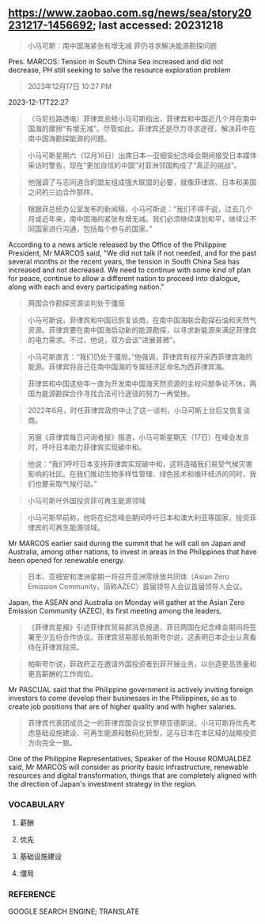 ## https://www.zaobao.com.sg/news/sea/story20231217-1456692; last accessed: 20231218

> 小马可斯：南中国海紧张有增无减 菲仍寻求解决能源勘探问题

Pres. MARCOS: Tension in South China Sea increased and did not decrease, PH still seeking to solve the resource exploration problem 

> 2023年12月17日 10:27 PM

2023-12-17T22:27 
 
> （马尼拉路透电）菲律宾总统小马可斯指出，菲律宾和中国近几个月在南中国海的摩擦“有增无减”。尽管如此，菲律宾还是尽力寻求途径，解决菲中在南中国海勘探能源的问题。

> 小马可斯星期六（12月16日）出席日本—亚细安纪念峰会期间接受日本媒体采访时警告，现在“更加自信的中国”对亚洲邻国构成了“真正的挑战”。

> 他强调了与志同道合的盟友组成强大联盟的必要，就像菲律宾、日本和美国之间的三边合作那样。

> 根据菲总统办公室发布的新闻稿，小马可斯说：“我们不得不说，过去几个月或近年来，南中国海的紧张有增无减。我们必须继续谋划和平，继续让不同国家进行沟通，包括每个参与的国家。”

According to a news article released by the Office of the Philippine President, Mr MARCOS said, "We did not talk if not needed, and for the past several months or the recent years, the tension in South China Sea has increased and not decreased. We need to continue with some kind of plan for peace, continue to allow a different nation to proceed into dialogue, along with each and every participating nation."

> 两国合作勘探资源谈判处于僵局

> 小马可斯说，菲律宾和中国已恢复谈商，在南中国海联合勘探石油和天然气资源。菲律宾要在南中国海启动新的能源勘探，以寻求新能源来满足菲律宾的电力需求。不过，他说，双方会谈“进展甚微”。

> 小马可斯直言：“我们仍处于僵局。”他强调，菲律宾有权开采西菲律宾海的能源。菲律宾将自己在南中国海的专属经济区命名为西菲律宾海。

> 菲律宾和中国这些年一直为开发南中国海天然资源的主权问题争论不休，两国为能源勘探合作寻找合法可行途径的努力一再受挫。

> 2022年6月，时任菲律宾政府中止了这一谈判，小马可斯上台后又恢复谈商。

> 另据《菲律宾每日问询者报》报道，小马可斯星期天（17日）在峰会发言时，呼吁日本助力菲律宾实现碳中和。

> 他说：“我们呼吁日本支持菲律宾实现碳中和，这将造福我们易受气候灾害影响的社区。在我们推动生物多样性管理、绿色技术和循环经济的同时，我们也要采取气候行动。”

> 小马可斯吁外国投资菲可再生能源领域

> 小马可斯早前称，他将在纪念峰会期间呼吁日本和澳大利亚等国家，投资菲律宾的可再生能源领域。

Mr MARCOS earlier said during the summit that he will call on Japan and Australia, among other nations, to invest in areas in the Philippines that have been opened for renewable energy.

> 日本、亚细安和澳洲星期一将召开亚洲零排放共同体（Asian Zero Emission Community，简称AZEC）首届领导人会议首届领导人会议。

Japan, the ASEAN and Australia on Monday will gather at the Asian Zero Emission Community (AZEC), its first meeting among the leaders.

> 《菲律宾星报》引述菲律宾贸易部消息报道，菲日两国在纪念峰会期间将签署至少五份合作协议。菲律宾贸易部长帕斯夸尔说，这表明日本企业认真看待在菲律宾投资。

> 帕斯夸尔说，菲政府正在邀请外国投资者到菲开展业务，以创造更高质量和更高薪酬的工作岗位。

Mr PASCUAL said that the Philippine government is actively inviting foreign investors to come develop their businesses in the Philippines, so as to create job positions that are of higher quality and with higher salaries.

> 菲律宾代表团成员之一的菲律宾国会议长罗穆亚德斯说，小马可斯将优先考虑基础设施建设、可再生能源和数码化转型，这与日本在本区域的战略投资方向完全一致。

One of the Philippine Representatives, Speaker of the House ROMUALDEZ said, Mr MARCOS will consider as priority basic infrastructure, renewable resources and digital transformation, things that are completely aligned with the direction of Japan's investment strategy in the region.

### VOCABULARY

1) 薪酬

2) 优先

3) 基础设施建设

4) 僵局

### REFERENCE

GOOGLE SEARCH ENGINE; TRANSLATE
